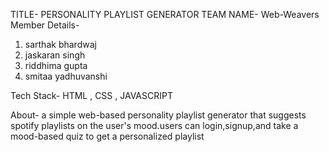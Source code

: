 TITLE- PERSONALITY PLAYLIST GENERATOR
TEAM NAME- Web-Weavers
Member Details-
1. sarthak bhardwaj
2. jaskaran singh
3. riddhima gupta
4. smitaa yadhuvanshi
   
Tech Stack- HTML , CSS , JAVASCRIPT 

About- a simple web-based personality playlist generator that suggests spotify playlists on the user's mood.users can login,signup,and take a mood-based quiz to get a personalized playlist 
